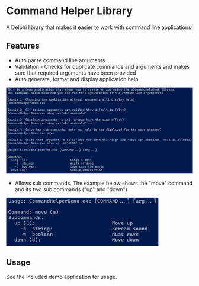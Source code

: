 # Command Helper Library

A Delphi library that makes it easier to work with command line applications

## Features

- Auto parse command line arguments
- Validation - Checks for duplicate commands and arguments and makes sure that required arguments have been provided
- Auto generate, format and display application help

![](/docs/images/screenshot1.png)

- Allows sub commands. The example below shows the "move" command and its two sub commands ("up" and "down")

![](/docs/images/screenshot2.png)

## Usage

See the included demo application for usage.
